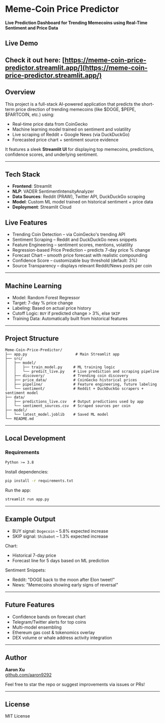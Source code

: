 # Meme-Coin Price Predictor

**Live Prediction Dashboard for Trending Memecoins using Real-Time Sentiment and Price Data**
## Live Demo  
Check it out here: [https://meme-coin-price-predictor.streamlit.app/](https://meme-coin-price-predictor.streamlit.app/)
---

## Overview
This project is a full-stack AI-powered application that predicts the short-term price direction of trending memecoins (like $DOGE, $PEPE, $FARTCOIN, etc.) using:

- Real-time price data from CoinGecko
- Machine learning model trained on sentiment and volatility
- Live scraping of Reddit + Google News (via DuckDuckGo)
- Forecasted price chart + sentiment source evidence

It features a sleek **Streamlit UI** for displaying top memecoins, predictions, confidence scores, and underlying sentiment.

---

## Tech Stack

- **Frontend**: Streamlit
- **NLP**: VADER SentimentIntensityAnalyzer
- **Data Sources**: Reddit (PRAW), Twitter API, DuckDuckGo scraping
- **Model**: Custom ML model trained on historical sentiment + price data
- **Deployment**: Streamlit Cloud

## Live Features
- Trending Coin Detection – via CoinGecko's trending API
- Sentiment Scraping – Reddit and DuckDuckGo news snippets
- Feature Engineering – sentiment scores, mentions, volatility
- Regression-based Price Prediction – predicts 7-day price % change
- Forecast Chart – smooth price forecast with realistic compounding
- Confidence Score – customizable buy threshold (default: 3%)
- Source Transparency – displays relevant Reddit/News posts per coin

---

## Machine Learning
- Model: Random Forest Regressor
- Target: 7-day % price change
- Labeling: Based on actual price history
- Cutoff Logic: `BUY` if predicted change > 3%, else `SKIP`
- Training Data: Automatically built from historical features

---

## Project Structure
```
Meme-Coin-Price-Predictor/
├── app.py                      # Main Streamlit app
├── src/
│   ├── model/
│   │   ├── train_model.py     # ML training logic
│   │   └── predict_live.py    # Live prediction and scraping pipeline
│   ├── discovery/             # Trending coin discovery
│   ├── price_data/            # CoinGecko historical prices
│   ├── pipeline/              # Feature engineering, future labeling
│   └── sentiment/             # Reddit + DuckDuckGo scrapers + sentiment model
├── data/
│   ├── predictions_live.csv   # Output predictions used by app
│   └── sentiment_sources.csv  # Scraped sources per coin
├── model/
│   └── latest_model.joblib    # Saved ML model
└── README.md
```

---

## Local Development

### Requirements
```bash
Python >= 3.8
```
Install dependencies:
```bash
pip install -r requirements.txt
```

Run the app:
```bash
streamlit run app.py
```
---

## Example Output
- BUY signal: `Dogecoin` – 5.8% expected increase
- SKIP signal: `Shibabot` – 1.3% expected increase

Chart:
- Historical 7-day price
- Forecast line for 5 days based on ML prediction

Sentiment Snippets:
- Reddit: "DOGE back to the moon after Elon tweet!"
- News: "Memecoins showing early signs of reversal"

---

## Future Features
- Confidence bands on forecast chart
- Telegram/Twitter alerts for top coins
- Multi-model ensembling
- Ethereum gas cost & tokenomics overlay
- DEX volume or whale address activity integration

---

## Author
**Aaron Xu**  
[github.com/aaron9292](https://github.com/aaron9292)

Feel free to star the repo or suggest improvements via issues or PRs!

---

## License
MIT License

